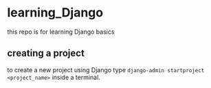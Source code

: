 # learning_Django
this repo is for learning Django basics
## creating a project
to create a new project using Django type `django-admin startproject <project_name>` inside a terminal.
